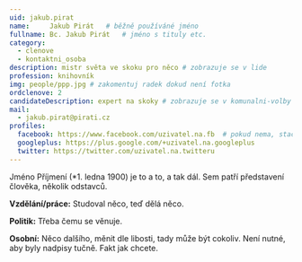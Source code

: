 ```yaml
---
uid: jakub.pirat
name:     Jakub Pirát  	# běžně používáné jméno
fullname: Bc. Jakub Pirát  	# jméno s tituly etc.
category:
  - clenove
  - kontaktni_osoba
description: mistr světa ve skoku pro něco # zobrazuje se v lide
profession: knihovník
img: people/ppp.jpg # zakomentuj radek dokud není fotka
ordclenove: 2
candidateDescription: expert na skoky # zobrazuje se v komunalni-volby
mail:
  - jakub.pirat@pirati.cz
profiles:
  facebook: https://www.facebook.com/uzivatel.na.fb  # pokud nema, staci smazat tuto radku
  googleplus: https://plus.google.com/+uzivatel.na.googleplus
  twitter: https://twitter.com/uzivatel.na.twitteru
---
```


Jméno Příjmení (*1. ledna 1900) je to a to, a tak dál. Sem patří představení člověka, několik odstavců.

**Vzdělání/práce:** Studoval něco, teď dělá něco.

**Politik:** Třeba čemu se věnuje.

**Osobní:** Něco dalšího, měnit dle libosti, tady může být cokoliv. Není nutné, aby byly nadpisy tučně. Fakt jak chcete.

